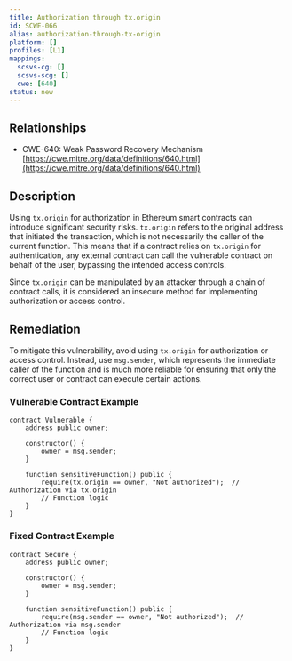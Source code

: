 ```yaml
---
title: Authorization through tx.origin
id: SCWE-066
alias: authorization-through-tx-origin
platform: []
profiles: [L1]
mappings:
  scsvs-cg: []
  scsvs-scg: []
  cwe: [640]
status: new
---
```


## Relationships  
- CWE-640: Weak Password Recovery Mechanism  
  [https://cwe.mitre.org/data/definitions/640.html](https://cwe.mitre.org/data/definitions/640.html)  

## Description
Using `tx.origin` for authorization in Ethereum smart contracts can introduce significant security risks. `tx.origin` refers to the original address that initiated the transaction, which is not necessarily the caller of the current function. This means that if a contract relies on `tx.origin` for authentication, any external contract can call the vulnerable contract on behalf of the user, bypassing the intended access controls.

Since `tx.origin` can be manipulated by an attacker through a chain of contract calls, it is considered an insecure method for implementing authorization or access control.

## Remediation
To mitigate this vulnerability, avoid using `tx.origin` for authorization or access control. Instead, use `msg.sender`, which represents the immediate caller of the function and is much more reliable for ensuring that only the correct user or contract can execute certain actions.

### Vulnerable Contract Example
```solidity
contract Vulnerable {
    address public owner;

    constructor() {
        owner = msg.sender;
    }

    function sensitiveFunction() public {
        require(tx.origin == owner, "Not authorized");  // Authorization via tx.origin
        // Function logic
    }
}
```

### Fixed Contract Example
```solidity
contract Secure {
    address public owner;

    constructor() {
        owner = msg.sender;
    }

    function sensitiveFunction() public {
        require(msg.sender == owner, "Not authorized");  // Authorization via msg.sender
        // Function logic
    }
}
```